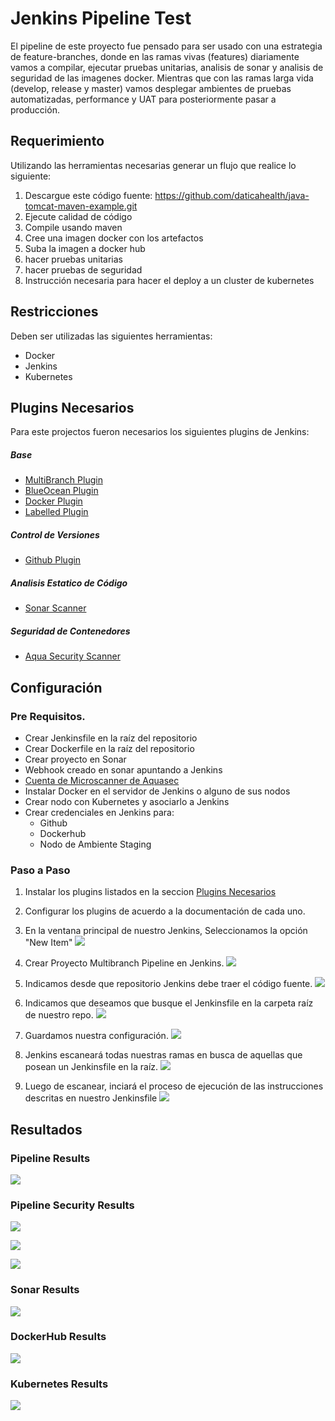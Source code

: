 # Jenkins Pipeline Test

El pipeline de este proyecto fue pensado para ser usado con una estrategia de feature-branches, 
donde en las ramas vivas (features) diariamente vamos a compilar, ejecutar pruebas unitarias, analisis de sonar y analisis de seguridad de las imagenes docker. Mientras que con las ramas larga vida (develop, release y master) vamos desplegar ambientes de pruebas automatizadas, performance y UAT para posteriormente pasar a producción. 


## Requerimiento

Utilizando las herramientas necesarias generar un flujo que realice lo siguiente:

1. Descargue este código fuente:
https://github.com/daticahealth/java-tomcat-maven-example.git
2. Ejecute calidad de código
3. Compile usando maven
4. Cree una imagen docker con los artefactos
5. Suba la imagen a docker hub
6. hacer pruebas unitarias
7. hacer pruebas de seguridad
8. Instrucción necesaria para hacer el deploy a un cluster de kubernetes

## Restricciones
Deben ser utilizadas las siguientes herramientas:
- Docker
- Jenkins
- Kubernetes

## Plugins Necesarios
Para este projectos fueron necesarios los siguientes plugins de Jenkins:
##### Base
- [MultiBranch Plugin](https://plugins.jenkins.io/workflow-multibranch)
- [BlueOcean Plugin](https://plugins.jenkins.io/blueocean)
- [Docker Plugin](https://plugins.jenkins.io/docker-plugin)
- [Labelled Plugin](https://plugins.jenkins.io/labelled-steps)

##### Control de Versiones
- [Github Plugin](https://plugins.jenkins.io/github)

##### Analisis Estatico de Código
- [Sonar Scanner](https://plugins.jenkins.io/sonar)

##### Seguridad de Contenedores
- [Aqua Security Scanner](https://plugins.jenkins.io/aqua-microscanner)

## Configuración

### Pre Requisitos.
- Crear Jenkinsfile en la raíz del repositorio
- Crear Dockerfile en la raíz del repositorio
- Crear proyecto en Sonar
- Webhook creado en sonar apuntando a Jenkins
- [Cuenta de Microscanner de Aquasec](https://microscanner.aquasec.com/signup)
- Instalar Docker en el servidor de Jenkins o alguno de sus nodos
- Crear nodo con Kubernetes y asociarlo a Jenkins 
- Crear credenciales en Jenkins para:
	- Github
	- Dockerhub
	- Nodo de Ambiente Staging

### Paso a Paso
1. Instalar los plugins listados en la seccion [Plugins Necesarios](https://github.com/frvasquezjaquez/java-tomcat-maven-example/blob/master/README.md "Plugins Necesarios")

2. Configurar los plugins de acuerdo a la documentación de cada uno.

3. En la ventana principal de nuestro Jenkins, Seleccionamos la opción "New Item"
![](https://github.com/frvasquezjaquez/java-tomcat-maven-example/blob/master/readme-img/new-item.png)

4. Crear Proyecto Multibranch Pipeline en Jenkins.
![](https://github.com/frvasquezjaquez/java-tomcat-maven-example/blob/master/readme-img/create-mulitbranch-pipeline.png)

5. Indicamos desde que repositorio Jenkins debe traer el código fuente.
![](https://github.com/frvasquezjaquez/java-tomcat-maven-example/blob/master/readme-img/pipeline-source.png)

6.  Indicamos que deseamos que busque el Jenkinsfile en la carpeta raíz de nuestro repo.
![](https://github.com/frvasquezjaquez/java-tomcat-maven-example/blob/master/readme-img/pipeline-jenkinsfile-location.png)

7.  Guardamos nuestra configuración.
![](https://github.com/frvasquezjaquez/java-tomcat-maven-example/blob/master/readme-img/save-conf.png)

8.  Jenkins escaneará todas nuestras ramas en busca de aquellas que posean un Jenkinsfile en la raíz.
![](https://github.com/frvasquezjaquez/java-tomcat-maven-example/blob/master/readme-img/branch-scanning-results.png)

9.  Luego de escanear, inciará el proceso de ejecución de las instrucciones descritas en nuestro Jenkinsfile
![](https://github.com/frvasquezjaquez/java-tomcat-maven-example/blob/master/readme-img/scanned-master-branch.png)



## Resultados

### Pipeline Results
![](https://github.com/frvasquezjaquez/java-tomcat-maven-example/blob/master/readme-img/pipeline-results.png)

### Pipeline Security Results
![](https://github.com/frvasquezjaquez/java-tomcat-maven-example/blob/master/readme-img/docker-image-security-results.png)

![](https://github.com/frvasquezjaquez/java-tomcat-maven-example/blob/master/readme-img/docker-image-vulnerabilities.png)

![](https://github.com/frvasquezjaquez/java-tomcat-maven-example/blob/master/readme-img/docker-image-malware.png)


### Sonar Results
![](https://github.com/frvasquezjaquez/java-tomcat-maven-example/blob/master/readme-img/sonar-qube-results.png)


### DockerHub Results
![](https://github.com/frvasquezjaquez/java-tomcat-maven-example/blob/master/readme-img/docker-hub-results.png)

### Kubernetes Results
![](https://github.com/frvasquezjaquez/java-tomcat-maven-example/blob/master/readme-img/kubernetes-node-service.png)
